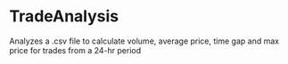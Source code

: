 TradeAnalysis
=============

Analyzes a .csv file to calculate volume, average price, time gap and max price for trades from a 24-hr period
